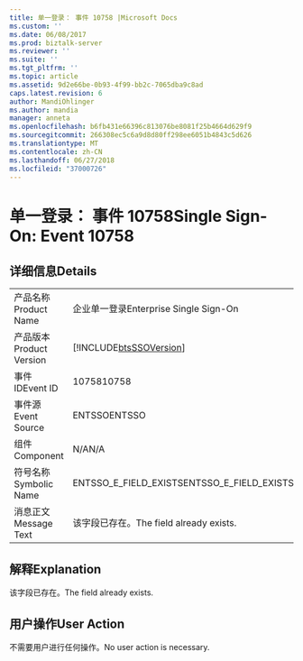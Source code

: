 ```yaml
---
title: 单一登录： 事件 10758 |Microsoft Docs
ms.custom: ''
ms.date: 06/08/2017
ms.prod: biztalk-server
ms.reviewer: ''
ms.suite: ''
ms.tgt_pltfrm: ''
ms.topic: article
ms.assetid: 9d2e66be-0b93-4f99-bb2c-7065dba9c8ad
caps.latest.revision: 6
author: MandiOhlinger
ms.author: mandia
manager: anneta
ms.openlocfilehash: b6fb431e66396c813076be8081f25b4664d629f9
ms.sourcegitcommit: 266308ec5c6a9d8d80ff298ee6051b4843c5d626
ms.translationtype: MT
ms.contentlocale: zh-CN
ms.lasthandoff: 06/27/2018
ms.locfileid: "37000726"
---
```

# <a name="single-sign-on-event-10758"></a><span data-ttu-id="49cc0-102">单一登录： 事件 10758</span><span class="sxs-lookup"><span data-stu-id="49cc0-102">Single Sign-On: Event 10758</span></span>
## <a name="details"></a><span data-ttu-id="49cc0-103">详细信息</span><span class="sxs-lookup"><span data-stu-id="49cc0-103">Details</span></span>  
  
|                 |                                                            |
|-----------------|------------------------------------------------------------|
|  <span data-ttu-id="49cc0-104">产品名称</span><span class="sxs-lookup"><span data-stu-id="49cc0-104">Product Name</span></span>   |                 <span data-ttu-id="49cc0-105">企业单一登录</span><span class="sxs-lookup"><span data-stu-id="49cc0-105">Enterprise Single Sign-On</span></span>                  |
| <span data-ttu-id="49cc0-106">产品版本</span><span class="sxs-lookup"><span data-stu-id="49cc0-106">Product Version</span></span> | [!INCLUDE[btsSSOVersion](../includes/btsssoversion-md.md)] |
|    <span data-ttu-id="49cc0-107">事件 ID</span><span class="sxs-lookup"><span data-stu-id="49cc0-107">Event ID</span></span>     |                           <span data-ttu-id="49cc0-108">10758</span><span class="sxs-lookup"><span data-stu-id="49cc0-108">10758</span></span>                            |
|  <span data-ttu-id="49cc0-109">事件源</span><span class="sxs-lookup"><span data-stu-id="49cc0-109">Event Source</span></span>   |                           <span data-ttu-id="49cc0-110">ENTSSO</span><span class="sxs-lookup"><span data-stu-id="49cc0-110">ENTSSO</span></span>                           |
|    <span data-ttu-id="49cc0-111">组件</span><span class="sxs-lookup"><span data-stu-id="49cc0-111">Component</span></span>    |                            <span data-ttu-id="49cc0-112">N/A</span><span class="sxs-lookup"><span data-stu-id="49cc0-112">N/A</span></span>                             |
|  <span data-ttu-id="49cc0-113">符号名称</span><span class="sxs-lookup"><span data-stu-id="49cc0-113">Symbolic Name</span></span>  |                   <span data-ttu-id="49cc0-114">ENTSSO_E_FIELD_EXISTS</span><span class="sxs-lookup"><span data-stu-id="49cc0-114">ENTSSO_E_FIELD_EXISTS</span></span>                    |
|  <span data-ttu-id="49cc0-115">消息正文</span><span class="sxs-lookup"><span data-stu-id="49cc0-115">Message Text</span></span>   |                 <span data-ttu-id="49cc0-116">该字段已存在。</span><span class="sxs-lookup"><span data-stu-id="49cc0-116">The field already exists.</span></span>                  |
  
## <a name="explanation"></a><span data-ttu-id="49cc0-117">解释</span><span class="sxs-lookup"><span data-stu-id="49cc0-117">Explanation</span></span>  
 <span data-ttu-id="49cc0-118">该字段已存在。</span><span class="sxs-lookup"><span data-stu-id="49cc0-118">The field already exists.</span></span>  
  
## <a name="user-action"></a><span data-ttu-id="49cc0-119">用户操作</span><span class="sxs-lookup"><span data-stu-id="49cc0-119">User Action</span></span>  
 <span data-ttu-id="49cc0-120">不需要用户进行任何操作。</span><span class="sxs-lookup"><span data-stu-id="49cc0-120">No user action is necessary.</span></span>